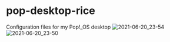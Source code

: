 # pop-desktop-rice

Configuration files for my Pop!_OS desktop
![2021-06-20_23-54](https://user-images.githubusercontent.com/46363213/122719355-ebb28b80-d222-11eb-9bbb-3a6afcfb5c4d.png)
![2021-06-20_23-50](https://user-images.githubusercontent.com/46363213/122719350-eb19f500-d222-11eb-99ca-1ea4ef6fa2f5.png)
